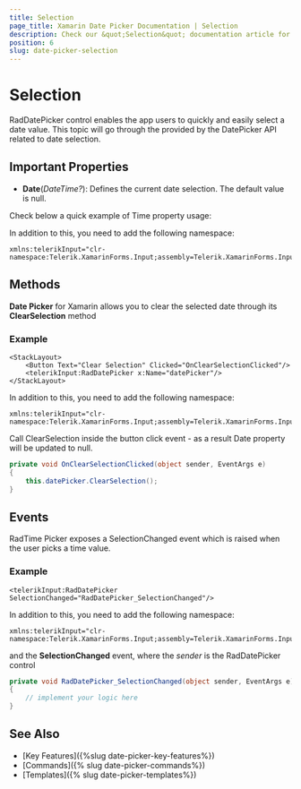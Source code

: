 ```yaml
---
title: Selection
page_title: Xamarin Date Picker Documentation | Selection
description: Check our &quot;Selection&quot; documentation article for Telerik DatePicker for Xamarin control.
position: 6
slug: date-picker-selection
---
```


# Selection

RadDatePicker control enables the app users to quickly and easily select a date value. This topic will go through the provided by the DatePicker API related to date selection.

## Important Properties

* **Date**(*DateTime?*): Defines the current date selection. The default value is null.

Check below a quick example of Time property usage:

<snippet id='datepicker-keyfeatures-date-spinnerformat' />

In addition to this, you need to add the following namespace:

```XAML
xmlns:telerikInput="clr-namespace:Telerik.XamarinForms.Input;assembly=Telerik.XamarinForms.Input"
```

## Methods

**Date Picker** for Xamarin allows you to clear the selected date through its **ClearSelection** method

### Example

```XAML
<StackLayout>
    <Button Text="Clear Selection" Clicked="OnClearSelectionClicked"/>
    <telerikInput:RadDatePicker x:Name="datePicker"/>
</StackLayout>
```

In addition to this, you need to add the following namespace:

```XAML
xmlns:telerikInput="clr-namespace:Telerik.XamarinForms.Input;assembly=Telerik.XamarinForms.Input"
```

Call ClearSelection inside the button click event - as a result Date property will be updated to null.

```C#
private void OnClearSelectionClicked(object sender, EventArgs e)
{
    this.datePicker.ClearSelection();
}
```

## Events

RadTime Picker exposes a SelectionChanged event which is raised when the user picks a time value.

### Example

```XAML
<telerikInput:RadDatePicker SelectionChanged="RadDatePicker_SelectionChanged"/>
```

In addition to this, you need to add the following namespace:

```XAML
xmlns:telerikInput="clr-namespace:Telerik.XamarinForms.Input;assembly=Telerik.XamarinForms.Input"
```

and the **SelectionChanged** event, where the *sender* is the RadDatePicker control

```C#
private void RadDatePicker_SelectionChanged(object sender, EventArgs e)
{
	// implement your logic here
}
```

## See Also

- [Key Features]({%slug date-picker-key-features%})
- [Commands]({% slug date-picker-commands%})
- [Templates]({% slug date-picker-templates%})
